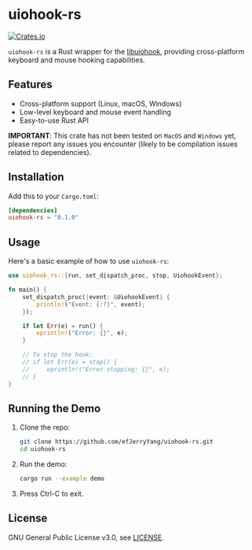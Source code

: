 # uiohook-rs

[![Crates.io](https://img.shields.io/crates/v/uiohook-rs.svg)](https://crates.io/crates/uiohook-rs)

`uiohook-rs` is a Rust wrapper for the [libuiohook](https://github.com/kwhat/libuiohook), providing cross-platform keyboard and mouse hooking capabilities.

## Features

- Cross-platform support (Linux, macOS, Windows)
- Low-level keyboard and mouse event handling
- Easy-to-use Rust API

**IMPORTANT**: This crate has not been tested on `MacOS` and `Windows` yet, please report any issues you encounter (likely to be compilation issues related to dependencies).

## Installation

Add this to your `Cargo.toml`:

```toml
[dependencies]
uiohook-rs = "0.1.0"
```

## Usage

Here's a basic example of how to use `uiohook-rs`:

```rust
use uiohook_rs::{run, set_dispatch_proc, stop, UiohookEvent};

fn main() {
    set_dispatch_proc(|event: &UiohookEvent| {
        println!("Event: {:?}", event);
    });

    if let Err(e) = run() {
        eprintln!("Error: {}", e);
    }

    // To stop the hook:
    // if let Err(e) = stop() {
    //     eprintln!("Error stopping: {}", e);
    // }
}
```

## Running the Demo

1. Clone the repo:

   ```sh
   git clone https://github.com/efJerryYang/uiohook-rs.git
   cd uiohook-rs
   ```

2. Run the demo:

   ```sh
   cargo run --example demo
   ```

3. Press Ctrl-C to exit.

## License

GNU General Public License v3.0, see [LICENSE](LICENSE).
